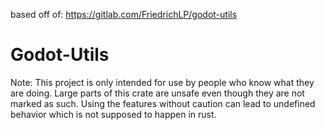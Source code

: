 based off of: https://gitlab.com/FriedrichLP/godot-utils

# Godot-Utils

Note:
This project is only intended for use by people who know what they are doing. Large parts of this crate are unsafe even though they are not marked as such. Using the features without caution can lead to undefined behavior which is not supposed to happen in rust. 
